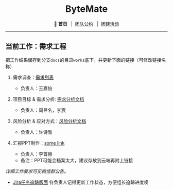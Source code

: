 
<div align="center">

# ByteMate

📍 **首页** &nbsp; |&nbsp; [团队公约](./teamContract.html) &nbsp; |&nbsp; [团建活动](./teamBonding.html) 
</div>

---

## 当前工作：需求工程


把工作结果储存到分支`docs`的目录`works`底下，并更新下面的链接（可修改链接名称）

1. 需求调查：[需求列表](./works/)

    + 负责人：王嘉怡

2. 项目目标 & 需求分析: [需求分析文档](./works/)
    + 负责人：周昱名，李宸

3. 风险分析 & 应对方式：[风险分析文档](./works/riskAnalysis.md)
    + 负责人：许诗雅

4. 汇报PPT制作：[some link](#)
    + 负责人：李首赫
    + 备注：PPT可能会档案太大，建议存放到云端再附上链接

*详细工作要求可见微信群公告。*
+ [Jira任务追踪版面](https://pku-aisoftware.atlassian.net/jira/software/projects/SCRUM/boards/1?sprintStarted=true&atlOrigin=eyJpIjoiNWZjZjk2NWU2ZjVkNDA0MzliMmM5ZGMzM2MzNGIzNjkiLCJwIjoiaiJ9) 各负责人记得更新工作状态，方便组长追踪进度噢